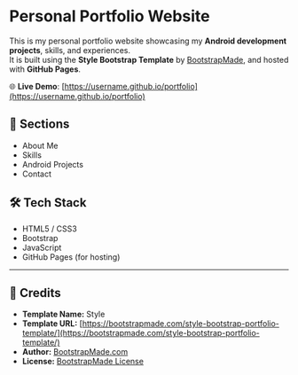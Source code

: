 # Personal Portfolio Website

This is my personal portfolio website showcasing my **Android development projects**, skills, and experiences.  
It is built using the **Style Bootstrap Template** by [BootstrapMade](https://bootstrapmade.com/), and hosted with **GitHub Pages**.

🌐 **Live Demo**: [https://username.github.io/portfolio](https://username.github.io/portfolio)

## 📂 Sections
- About Me
- Skills
- Android Projects
- Contact

## 🛠️ Tech Stack
- HTML5 / CSS3
- Bootstrap
- JavaScript
- GitHub Pages (for hosting)

---

## 📖 Credits
- **Template Name:** Style  
- **Template URL:** [https://bootstrapmade.com/style-bootstrap-portfolio-template/](https://bootstrapmade.com/style-bootstrap-portfolio-template/)  
- **Author:** [BootstrapMade.com](https://bootstrapmade.com)  
- **License:** [BootstrapMade License](https://bootstrapmade.com/license/)  
